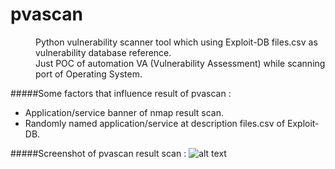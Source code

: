 # pvascan
<dd>Python vulnerability scanner tool which using Exploit-DB files.csv as vulnerability database reference.</dd>
<dd>Just POC of automation VA (Vulnerability Assessment) while scanning port of Operating System.</dd>

#####Some factors that influence result of pvascan :
* Application/service banner of nmap result scan.
* Randomly named application/service at description files.csv of Exploit-DB.

#####Screenshot of pvascan result scan :
![alt text](https://lh3.googleusercontent.com/-fzi3zGZpHps/VgYdzMmXpyI/AAAAAAAAB-4/XAKlX4LyqdU/h655/pvascandemo.png "pvascan result scan")
